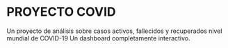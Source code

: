 
# PROYECTO COVID

Un proyecto de análisis sobre casos activos, fallecidos y recuperados  nivel mundial de COVID-19
Un dashboard completamente interactivo.


